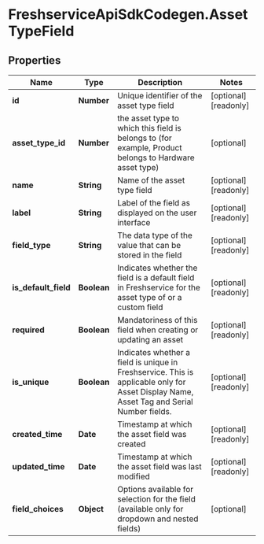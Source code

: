 # FreshserviceApiSdkCodegen.AssetTypeField

## Properties

| Name                 | Type        | Description                                                                                                                              | Notes                 |
| -------------------- | ----------- | ---------------------------------------------------------------------------------------------------------------------------------------- | --------------------- |
| **id**               | **Number**  | Unique identifier of the asset type field                                                                                                | [optional] [readonly] |
| **asset_type_id**    | **Number**  | the asset type to which this field is belongs to (for example, Product belongs to Hardware asset type)                                   | [optional]            |
| **name**             | **String**  | Name of the asset type field                                                                                                             | [optional] [readonly] |
| **label**            | **String**  | Label of the field as displayed on the user interface                                                                                    | [optional] [readonly] |
| **field_type**       | **String**  | The data type of the value that can be stored in the field                                                                               | [optional] [readonly] |
| **is_default_field** | **Boolean** | Indicates whether the field is a default field in Freshservice for the asset type of or a custom field                                   | [optional] [readonly] |
| **required**         | **Boolean** | Mandatoriness of this field when creating or updating an asset                                                                           | [optional] [readonly] |
| **is_unique**        | **Boolean** | Indicates whether a field is unique in Freshservice. This is applicable only for Asset Display Name, Asset Tag and Serial Number fields. | [optional] [readonly] |
| **created_time**     | **Date**    | Timestamp at which the asset field was created                                                                                           | [optional] [readonly] |
| **updated_time**     | **Date**    | Timestamp at which the asset field was last modified                                                                                     | [optional] [readonly] |
| **field_choices**    | **Object**  | Options available for selection for the field (available only for dropdown and nested fields)                                            | [optional]            |
